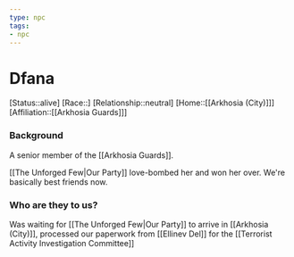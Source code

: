 ```yaml
---
type: npc
tags: 
- npc
---
```


# Dfana
[Status::alive]
[Race::]
[Relationship::neutral]
[Home::[[Arkhosia (City)]]]
[Affiliation::[[Arkhosia Guards]]]

### Background
A senior member of the [[Arkhosia Guards]].

[[The Unforged Few|Our Party]] love-bombed her and won her over. We're basically best friends now. 

### Who are they to us?
Was waiting for [[The Unforged Few|Our Party]] to arrive in [[Arkhosia (City)]], processed our paperwork from [[Ellinev Del]] for the [[Terrorist Activity Investigation  Committee]]

